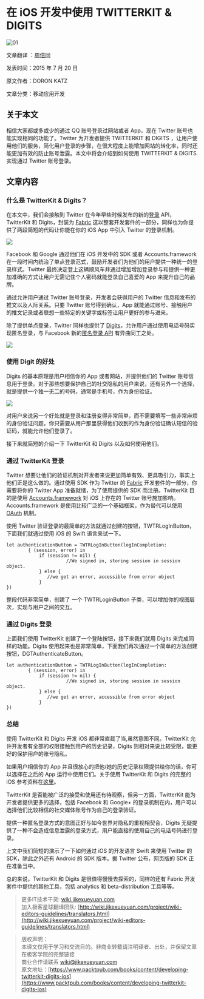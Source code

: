 # 在 iOS 开发中使用 TWITTERKIT & DIGITS

![01](images/website-banner_3.png)

文章翻译 ：[周倍同](https://github.com/tmac1997)

发表时间：2015 年 7 月 20 日 

原文作者：DORON KATZ

文章分类：移动应用开发

## 关于本文

相信大家都或多或少的通过 QQ 账号登录过网站或者 App，现在 Twitter 账号也能实现相同的功能了。Twitter 为开发者提供 TWITTERKIT 和 DIGITS ，让用户使用他们的服务，简化用户登录的步骤，在很大程度上能增加网站的转化率，同时还能更加有效的防止账号泄露。本文中将会介绍到如何使用 TWITTERKIT & DIGITS 实现通过 Twitter 账号登录。

## 文章内容

### 什么是 TwitterKit & Digits？

在本文中，我们会接触到 Twitter 在今年早些时候发布的新的[登录](https://dev.twitter.com/products/signin) API，TwitterKit 和 Digits，封装为 [Fabric](https://fabric.io/) 这以整套开发套件的一部分，同样也为你提供了两段简短的代码让你能在你的 iOS App 中引入 Twitter 的登录机制。

![](images/developing-twitterkit-digits-ios-1.png)

Facebook 和 Google 通过他们在 iOS 开发中的 SDK 或者 Accounts.framework 在一段时间内统治了单点登录范式，鼓励开发者们为他们的用户提供一种统一的登录样式。Twitter 最终决定登上这辆顺风车并通过增加增加登录参与和提供一种更加准确的方式让用户无需记住个人密码就能登录自己喜爱的 App 来提升自己的品牌。

通过允许用户通过 Twitter 账号登录，开发者会获得用户的 Twitter 信息和发布的推文以及人际关系。只要 Twitter 账号得到确认，App 就能通过账号、接触用户的推文记录或者联想一些特定的关键字或标签让用户更好的参与进来。

除了提供单点登录，Twitter 同样也提供了 [Digits](https://dev.twitter.com/products/digits)，允许用户通过使用电话号码实现匿名登录，与 Facebook 新的[匿名登录 API](https://developers.facebook.com/products/anonymous-login/) 有异曲同工之处。

![](images/developing-twitterkit-digits-ios-2.png)

### 使用 Digit 的好处

Digits 的基本原理是用户相信你的 App 或者网站，并提供他们的 Twitter 账号信息用于登录。对于那些想要保护自己的社交隐私的用户来说，还有另外一个选择，就是提供一个独一无二的号码，通常是手机号，作为身份验证。

![](images/developing-twitterkit-digits-ios-3.png)

对用户来说另一个好处就是登录和注册变得非常简单，而不需要填写一些非常麻烦的身份验证问题，你只需要从用户那里获得他们收到的作为身份验证确认短信的验证码，就能允许他们登录了。

接下来就简短的介绍一下 TwitterKit 和 Digits 以及如何使用他们。

### 通过 TwitterKit 登录

Twitter 想要让他们的验证机制对开发者来说更加简单有效、更具吸引力，事实上他们正是这么做的。通过使用 SDK 作为 Twitter 的 [Fabric](https://get.fabric.io/) 开发套件的一部分，你需要将你的 Twitter App 准备就绪，为了使用提供的 SDK 而注册。TwitterKit 目的是使用 [Accounts.framework](https://get.fabric.io/) 对 iOS 上存在的 Twitter 账号施加影响。Accounts.framework 是使用比较广泛的一个基础框架，作为替代可以使用 [OAuth](https://en.wikipedia.org/wiki/OAuth) 机制。

使用 Twitter 验证登录的最简单的方法就通过创建的按钮，TWTRLogInButton，下面我们就通过使用 iOS 的 Swift 语言来试一下。

```
let authenticationButton = TWTRLogInButton(logInCompletion:
        { (session, error) in
            if (session != nil) {
                      //We signed in, storing session in session object.
            } else {
               //we get an error, accessible from error object
            }
})
```

整段代码非常简单，创建了 一个 TWTRLoginButton 子类，可以增加你的视图层次，实现与用户之间的交互。

### 通过 Digits 登录 

上面我们使用 TwitterKit 创建了一个登陆按钮，接下来我们就用 Digits 来完成同样的功能。Digits 使用起来也是非常简单，下面我们再次通过一个简单的方法创建按钮，DGTAuthenticateButton。

```
let authenticationButton = TWTRLogInButton(logInCompletion:
        { (session, error) in
            if (session != nil) {
                      //We signed in, storing session in session object.
            } else {
               //we get an error, accessible from error object
            }
})
```

### 总结

使用 TwitterKit 和 Digits 开发 iOS 都非常直截了当,虽然意图不同。TwitterKit 允许开发者有全部的权限接触到用户的历史记录，Digits 则相对来说比较受限，能更好的保护用户的账号隐私。

如果用户相信你的 App 并且很放心的把他/她的历史记录权限提供给你的话，你可以选择在之后的 App 运行中使用它们。关于使用 TwitterKit 和 Digits 的完整的 iOS 参考资料在[这里](https://dev.twitter.com/twitter-kit/ios-reference)。

TwitterKit 是否能被广泛的接受和使用还有待观察，但另一方面，TwitterKit 能为开发者提供更多的选择，包括 Facebook 和 Google+  的登录机制在内，用户可以选择他们比较相信的社交媒体账号作为自己的登录验证。

提供一种匿名登录方式的意图正好与如今世界对隐私的重视相契合，Digits 无疑提供了一种不会造成信息泄露的登录方式，用户能直接的使用自己的电话号码进行登录。

上文中我们简短的演示了一下如何通过 iOS 的开发语言 Swift 来使用 Twitter 的 SDK，除此之外还有 Android 的 SDK 版本。据 Twitter 公布，网页版的 SDK 正在准备当中。

总的来说，TwitterKit 和 Digits 是很值得慢慢去探索的，同样的还有 Fabric 开发套件中提供的其他工具，包括 analytics 和 beta-distribution 工具等等。

> 更多IT技术干货: [wiki.jikexueyuan.com](wiki.jikexueyuan.com)   
> 加入极客星球翻译团队: [http://wiki.jikexueyuan.com/project/wiki-editors-guidelines/translators.html](http://wiki.jikexueyuan.com/project/wiki-editors-guidelines/translators.html)   

> 版权声明：   
> 本译文仅用于学习和交流目的。非商业转载请注明译者、出处，并保留文章在极客学院的完整链接   
> 商业合作请联系 wiki@jikexueyuan.com   
> 原文地址：[https://www.packtpub.com/books/content/developing-twitterkit-digits-ios](https://www.packtpub.com/books/content/developing-twitterkit-digits-ios)

